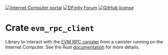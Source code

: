 [![Internet Computer portal](https://img.shields.io/badge/InternetComputer-grey?logo=internet%20computer&style=for-the-badge)](https://internetcomputer.org)
[![DFinity Forum](https://img.shields.io/badge/help-post%20on%20forum.dfinity.org-blue?style=for-the-badge)](https://forum.dfinity.org/t/sol-rpc-canister/41896)
[![GitHub license](https://img.shields.io/badge/license-Apache%202.0-blue.svg?logo=apache&style=for-the-badge)](LICENSE)

# Crate `evm_rpc_client`

Library to interact with the [EVM RPC canister](https://github.com/dfinity/evm-rpc-canister/) from a canister running on
the Internet Computer.
See the Rust [documentation](https://docs.rs/evm_rpc_client) for more details.